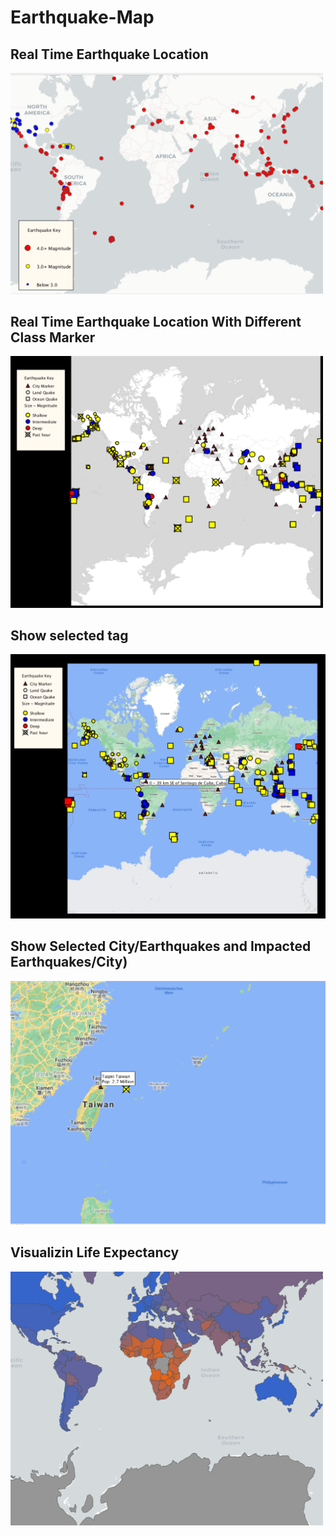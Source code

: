 # Earthquake-Map


## Real Time Earthquake Location
<!-- ![Earthquake](/image/EarthquakeLocationMag.png) -->
<img src="/image/EarthquakeLocationMag.png" alt="" style="width:500px;"/>


## Real Time Earthquake Location With Different Class Marker
<!-- ![](/image/EarthquakeLocationMagCItyLandOcean.png) -->
<img src="/image/EarthquakeLocationMagCItyLandOcean.png" alt="" style="width:500px;"/>


## Show selected tag
<img src="/image/showtag.png" alt="" style="width:800px;"/>


## Show Selected City/Earthquakes and Impacted Earthquakes/City)
<img src="/image/impactCity.png" alt="" style="width:800px;"/>


## Visualizin Life Expectancy
<img src="lifeExp.png" alt="" style="width:500px;"/>
